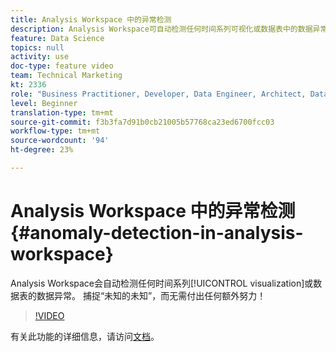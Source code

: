 ```yaml
---
title: Analysis Workspace 中的异常检测
description: Analysis Workspace可自动检测任何时间系列可视化或数据表中的数据异常。 捕捉“未知的未知”，而无需付出任何额外努力！
feature: Data Science
topics: null
activity: use
doc-type: feature video
team: Technical Marketing
kt: 2336
role: "Business Practitioner, Developer, Data Engineer, Architect, Data Architect, Administrator, Leader"
level: Beginner
translation-type: tm+mt
source-git-commit: f3b3fa7d91b0cb21005b57768ca23ed6700fcc03
workflow-type: tm+mt
source-wordcount: '94'
ht-degree: 23%

---
```



# Analysis Workspace 中的异常检测 {#anomaly-detection-in-analysis-workspace}

Analysis Workspace会自动检测任何时间系列[!UICONTROL visualization]或数据表的数据异常。 捕捉“未知的未知”，而无需付出任何额外努力！

>[!VIDEO](https://video.tv.adobe.com/v/25444/?quality=12)

有关此功能的详细信息，请访问[文档](https://marketing.adobe.com/resources/help/zh_CN/analytics/analysis-workspace/anomaly_detection.html)。
